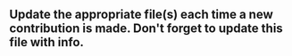 ## Update the appropriate file(s) each time a new contribution is made. Don't forget to update this file with info.